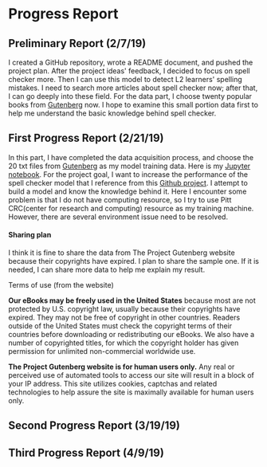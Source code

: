 # Progress Report

## Preliminary Report (2/7/19)
I created a GitHub repository, wrote a README document, and pushed the project plan. After the project ideas' feedback, I decided to focus on spell checker more. Then I can use this model to detect L2 learners' spelling mistakes. I need to search more articles about spell checker now; after that, I can go deeply into these field. For the data part, I choose twenty popular books from [Gutenberg](http://www.gutenberg.org) now. I hope to examine this small portion data first to help me understand the basic knowledge behind spell checker.

## First Progress Report (2/21/19)
In this part, I have completed the data acquisition process, and choose the 20 txt files from [Gutenberg](http://www.gutenberg.org) as my model training data. Here is my [Jupyter notebook](https://github.com/Data-Science-for-Linguists-2019/Spell-Checker/blob/master/spell_checker_main.ipynb). For the project goal, I want to increase the performance of the spell checker model that I reference from this [Github project](https://github.com/Currie32/Spell-Checker). I attempt to build a model and know the knowledge behind it. Here I encounter some problem is that I do not have computing resource, so I try to use Pitt CRC(center for research and computing) resource as my training machine. However, there are several environment issue need to be resolved.

#### Sharing plan
I think it is fine to share the data from The Project Gutenberg website because their copyrights have expired. I plan to share the sample one. If it is needed, I can share more data to help me explain my result.

Terms of use (from the website)

**Our eBooks may be freely used in the United States** because most are not protected by U.S. copyright law, usually because their copyrights have expired. They may not be free of copyright in other countries. Readers outside of the United States must check the copyright terms of their countries before downloading or redistributing our eBooks. We also have a number of copyrighted titles, for which the copyright holder has given permission for unlimited non-commercial worldwide use.

**The Project Gutenberg website is for human users only.** Any real or perceived use of automated tools to access our site will result in a block of your IP address. This site utilizes cookies, captchas and related technologies to help assure the site is maximally available for human users only.

## Second Progress Report (3/19/19)

## Third Progress Report (4/9/19)
